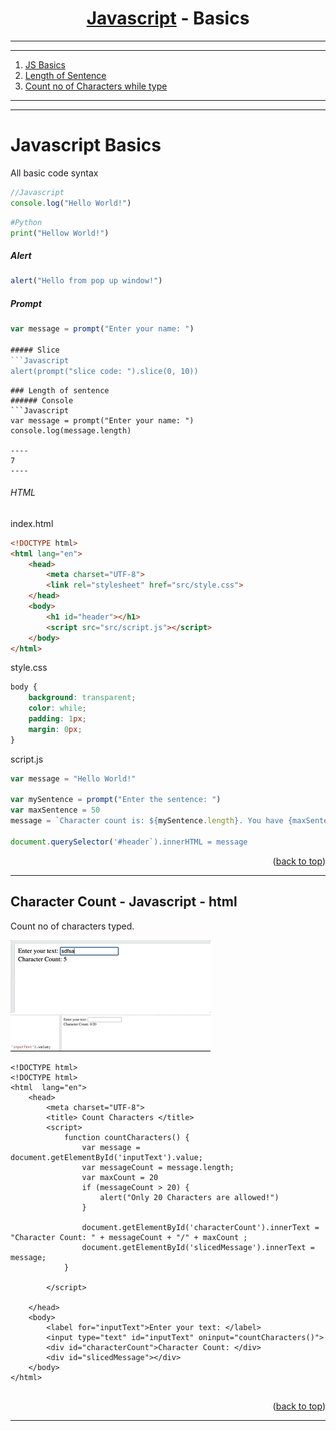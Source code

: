 <a name="readme-top"></a>


<div align="center">
<!-- Title: -->
<h1><a href="https://github.com/skthati/Javascript.git">Javascript</a> - Basics </h1>
</div>

<!-- Table of contents -->
<hr>
<hr>
<ol>
    <li><a href="#js-basics">JS Basics</a></li>
    <li><a href="#length-of-sentence">Length of Sentence</a></li>
    <li><a href="#count-characters-while-typing">Count no of Characters while type</a></li>

</ol>
<hr>
<hr>


# Javascript Basics <a name="js-basics"></a>
 All basic code syntax 

```Javascript
//Javascript
console.log("Hello World!")
```
```Python
#Python
print("Hellow World!")
```
##### Alert
```Javascript
alert("Hello from pop up window!")
```

##### Prompt
```Javascript
var message = prompt("Enter your name: ")

##### Slice
```Javascript
alert(prompt("slice code: ").slice(0, 10))
```


```
### Length of sentence
###### Console
```Javascript
var message = prompt("Enter your name: ")
console.log(message.length)

----
7
----
```
###### HTML
index.html
```html
<!DOCTYPE html>
<html lang="en">
    <head>
        <meta charset="UTF-8">
        <link rel="stylesheet" href="src/style.css">
    </head>
    <body>
        <h1 id="header"></h1>
        <script src="src/script.js"></script>
    </body>
</html>
```
style.css
```css
body {
    background: transparent;
    color: while;
    padding: 1px;
    margin: 0px;
}
```
script.js
```javascript
var message = "Hello World!"

var mySentence = prompt("Enter the sentence: ")
var maxSentence = 50
message = `Character count is: ${mySentence.length}. You have {maxSentence - mySentence.length} characters left!`

document.querySelector('#header`).innerHTML = message
```

<p align="right">(<a href="#readme-top">back to top</a>)</p>
<hr>  

## Character Count - Javascript - html <a name="count-characters-while-typing"></a>
Count no of characters typed.

![Alt text](count-characters/character-count.gif)
![Alt text](count-characters/alert_char_limit.gif)

```html, javascript
<!DOCTYPE html>
<!DOCTYPE html>
<html  lang="en">
	<head>
    	<meta charset="UTF-8">
        <title> Count Characters </title>
        <script>
        	function countCharacters() {
            	var message = document.getElementById('inputText').value;
                var messageCount = message.length;
                var maxCount = 20
                if (messageCount > 20) {
                	alert("Only 20 Characters are allowed!")
                }
                
                document.getElementById('characterCount').innerText = "Character Count: " + messageCount + "/" + maxCount ;
                document.getElementById('slicedMessage').innerText = message;
           	}
            
        </script>
            
    </head>
    <body>
    	<label for="inputText">Enter your text: </label>
        <input type="text" id="inputText" oninput="countCharacters()">
        <div id="characterCount">Character Count: </div>
        <div id="slicedMessage"></div>
    </body>
</html>
    	
```
<p align="right">(<a href="#readme-top">back to top</a>)</p>
<hr>  


